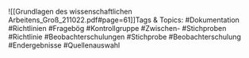 
![[Grundlagen des wissenschaftlichen Arbeitens_Groß_211022.pdf#page=61]]Tags & Topics:
   #Dokumentation
   #Richtlinien
   #Fragebög
   #Kontrollgruppe
   #Zwischen-
   #Stichproben
   #Richtlinie
   #Beobachterschulungen
   #Stichprobe
   #Beobachterschulung
   #Endergebnisse
   #Quellenauswahl